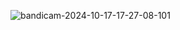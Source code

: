 ![bandicam-2024-10-17-17-27-08-101](https://github.com/user-attachments/assets/eab6da7f-3bf4-44c5-b67b-773c71c12e1f)
